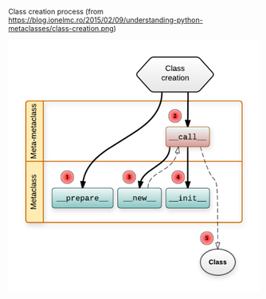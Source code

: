 Class creation process (from https://blog.ionelmc.ro/2015/02/09/understanding-python-metaclasses/class-creation.png)

![](./images/class-creation.png)
